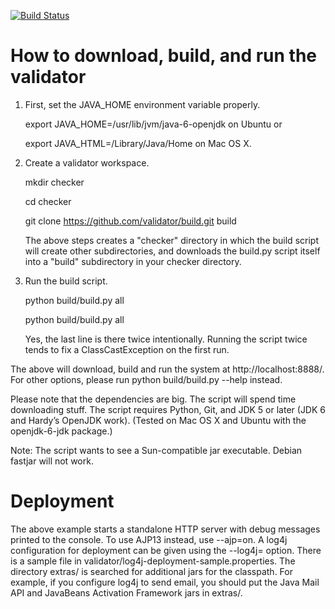 [![Build Status](http://goo.gl/PUJvE8)](http://goo.gl/05BtCD)

# How to download, build, and run the validator

1. First, set the JAVA_HOME environment variable properly.

   export JAVA_HOME=/usr/lib/jvm/java-6-openjdk on Ubuntu or

   export JAVA_HTML=/Library/Java/Home on Mac OS X.

2. Create a validator workspace.

   mkdir checker

   cd checker

   git clone https://github.com/validator/build.git build

   The above steps creates a "checker" directory in which the build script
   will create other subdirectories, and downloads the build.py script
   itself into a "build" subdirectory in your checker directory.

3. Run the build script.

   python build/build.py all

   python build/build.py all

   Yes, the last line is there twice intentionally. Running the script
   twice tends to fix a ClassCastException on the first run.

The above will download, build and run the system at http://localhost:8888/.
For other options, please run python build/build.py --help instead.

Please note that the dependencies are big. The script will spend time
downloading stuff. The script requires Python, Git, and JDK 5 or later
(JDK 6 and Hardy’s OpenJDK work). (Tested on Mac OS X and Ubuntu with the
openjdk-6-jdk package.)

Note: The script wants to see a Sun-compatible jar executable. Debian
fastjar will not work.

# Deployment

The above example starts a standalone HTTP server with debug messages
printed to the console. To use AJP13 instead, use --ajp=on. A log4j
configuration for deployment can be given using the --log4j= option. There
is a sample file in validator/log4j-deployment-sample.properties. The
directory extras/ is searched for additional jars for the classpath. For
example, if you configure log4j to send email, you should put the Java Mail
API and JavaBeans Activation Framework jars in extras/.
